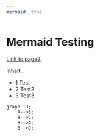 ```yaml
---
mermaid: true
---
```

# Mermaid Testing

[Link to page2](./page2.md).

Inhalt...
* 1 Test
* 2 Test2
* 3 Test3

```mermaid
graph TD;
    A-->B;
    B-->C;
    B-->A;
    B-->D;
```
